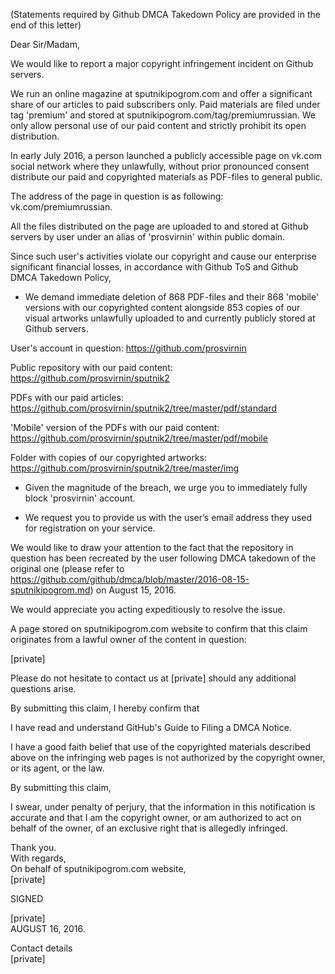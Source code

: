 (Statements required by Github DMCA Takedown Policy are provided in the end of this letter)

Dear Sir/Madam,

We would like to report a major copyright infringement incident on Github servers.

We run an online magazine at sputnikipogrom.com and offer a significant share of our articles to paid subscribers only. Paid materials are filed under tag 'premium' and stored at sputnikipogrom.com/tag/premiumrussian. We only allow personal use of our paid content and strictly prohibit its open distribution.

In early July 2016, a person launched a publicly accessible page on vk.com social network where they unlawfully, without prior pronounced consent distribute our paid and copyrighted materials as PDF-files to general public.

The address of the page in question is as following: vk.com/premiumrussian.

All the files distributed on the page are uploaded to and stored at Github servers by user under an alias of 'prosvirnin' within public domain.

Since such user's activities violate our copyright and cause our enterprise significant financial losses, in accordance with Github ToS and Github DMCA Takedown Policy,

- We demand immediate deletion of 868 PDF-files and their 868 'mobile' versions with our copyrighted content alongside 853 copies of our visual artworks unlawfully uploaded to and currently publicly stored at Github servers.

User's account in question: https://github.com/prosvirnin

Public repository with our paid content: https://github.com/prosvirnin/sputnik2

PDFs with our paid articles: https://github.com/prosvirnin/sputnik2/tree/master/pdf/standard

'Mobile' version of the PDFs with our paid content: https://github.com/prosvirnin/sputnik2/tree/master/pdf/mobile

Folder with copies of our copyrighted artworks: https://github.com/prosvirnin/sputnik2/tree/master/img

- Given the magnitude of the breach, we urge you to immediately fully block 'prosvirnin' account.

- We request you to provide us with the user’s email address they used for registration on your service.

We would like to draw your attention to the fact that the repository in question has been recreated by the user following DMCA takedown of the original one (please refer to https://github.com/github/dmca/blob/master/2016-08-15-sputnikipogrom.md) on August 15, 2016.

We would appreciate you acting expeditiously to resolve the issue.

A page stored on sputnikipogrom.com website to confirm that this claim originates from a lawful owner of the content in question:

[private]

Please do not hesitate to contact us at [private] should any additional questions arise.

By submitting this claim, I hereby confirm that

I have read and understand GitHub's Guide to Filing a DMCA Notice.

I have a good faith belief that use of the copyrighted materials described above on the infringing web pages is not authorized by the copyright owner, or its agent, or the law.

By submitting this claim,

I swear, under penalty of perjury, that the information in this notification is accurate and that I am the copyright owner, or am authorized to act on behalf of the owner, of an exclusive right that is allegedly infringed.

Thank you.  
With regards,  
On behalf of sputnikipogrom.com website,  
[private]

SIGNED

[private]  
AUGUST 16, 2016.

Contact details  
[private]

